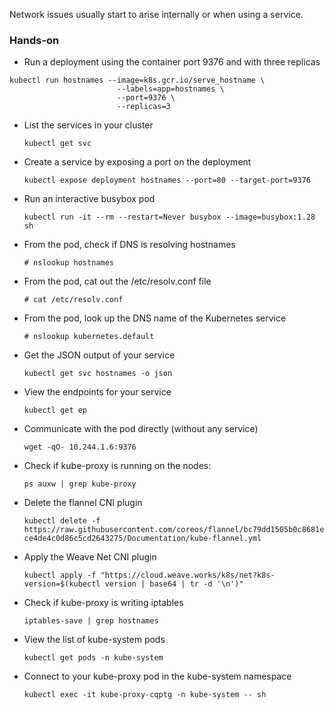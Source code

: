 Network issues usually start to arise internally or when using a service. 

### Hands-on

* Run a deployment using the container port 9376 and with three replicas

```
kubectl run hostnames --image=k8s.gcr.io/serve_hostname \
                        --labels=app=hostnames \
                        --port=9376 \
                        --replicas=3
```

* List the services in your cluster

    `kubectl get svc`

* Create a service by exposing a port on the deployment

    `kubectl expose deployment hostnames --port=80 --target-port=9376`

* Run an interactive busybox pod

    `kubectl run -it --rm --restart=Never busybox --image=busybox:1.28 sh`

* From the pod, check if DNS is resolving hostnames

    `# nslookup hostnames`

* From the pod, cat out the /etc/resolv.conf file

    `# cat /etc/resolv.conf`

* From the pod, look up the DNS name of the Kubernetes service

    `# nslookup kubernetes.default`

* Get the JSON output of your service

    `kubectl get svc hostnames -o json`

* View the endpoints for your service

    `kubectl get ep`

* Communicate with the pod directly (without any service)

    `wget -qO- 10.244.1.6:9376`

* Check if kube-proxy is running on the nodes:

    `ps auxw | grep kube-proxy`

* Delete the flannel CNI plugin

    `kubectl delete -f https://raw.githubusercontent.com/coreos/flannel/bc79dd1505b0c8681ece4de4c0d86c5cd2643275/Documentation/kube-flannel.yml`

* Apply the Weave Net CNI plugin

    `kubectl apply -f "https://cloud.weave.works/k8s/net?k8s-version=$(kubectl version | base64 | tr -d '\n')"`

* Check if kube-proxy is writing iptables

    `iptables-save | grep hostnames`

* View the list of kube-system pods

    `kubectl get pods -n kube-system`

* Connect to your kube-proxy pod in the kube-system namespace

    `kubectl exec -it kube-proxy-cqptg -n kube-system -- sh`
